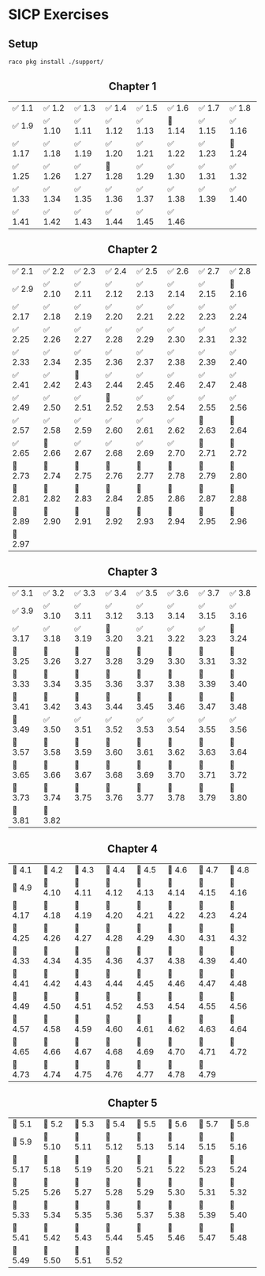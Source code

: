 # SICP Exercises


## Setup

```bash
raco pkg install ./support/
```

<h2 align="center">Chapter 1</h2>

<table align="center">
  <tbody>
    <tr>
      <td>✅ 1.1</td>
      <td>✅ 1.2</td>
      <td>✅ 1.3</td>
      <td>✅ 1.4</td>
      <td>✅ 1.5</td>
      <td>✅ 1.6</td>
      <td>✅ 1.7</td>
      <td>✅ 1.8</td>
    </tr>
    <tr>
      <td>✅ 1.9</td>
      <td>✅ 1.10</td>
      <td>✅ 1.11</td>
      <td>✅ 1.12</td>
      <td>✅ 1.13</td>
      <td>🚧 1.14</td>
      <td>✅ 1.15</td>
      <td>✅ 1.16</td>
    </tr>
    <tr>
      <td>✅ 1.17</td>
      <td>✅ 1.18</td>
      <td>✅ 1.19</td>
      <td>✅ 1.20</td>
      <td>✅ 1.21</td>
      <td>✅ 1.22</td>
      <td>✅ 1.23</td>
      <td>🚧 1.24</td>
    </tr>
    <tr>
      <td>✅ 1.25</td>
      <td>✅ 1.26</td>
      <td>✅ 1.27</td>
      <td>🚧 1.28</td>
      <td>✅ 1.29</td>
      <td>✅ 1.30</td>
      <td>✅ 1.31</td>
      <td>✅ 1.32</td>
    </tr>
    <tr>
      <td>✅ 1.33</td>
      <td>✅ 1.34</td>
      <td>✅ 1.35</td>
      <td>✅ 1.36</td>
      <td>✅ 1.37</td>
      <td>✅ 1.38</td>
      <td>✅ 1.39</td>
      <td>✅ 1.40</td>
    </tr>
    <tr>
      <td>✅ 1.41</td>
      <td>✅ 1.42</td>
      <td>✅ 1.43</td>
      <td>✅ 1.44</td>
      <td>✅ 1.45</td>
      <td>✅ 1.46</td>
    </tr>
  </tbody>
</table>

<h2 align="center">Chapter 2</h2>

<table align="center">
  <tbody>
    <tr>
      <td>✅ 2.1</td>
      <td>✅ 2.2</td>
      <td>✅ 2.3</td>
      <td>✅ 2.4</td>
      <td>✅ 2.5</td>
      <td>✅ 2.6</td>
      <td>✅ 2.7</td>
      <td>✅ 2.8</td>
    </tr>
    <tr>
      <td>✅ 2.9</td>
      <td>✅ 2.10</td>
      <td>✅ 2.11</td>
      <td>✅ 2.12</td>
      <td>✅ 2.13</td>
      <td>✅ 2.14</td>
      <td>✅ 2.15</td>
      <td>🔳 2.16</td>
    </tr>
    <tr>
      <td>✅ 2.17</td>
      <td>✅ 2.18</td>
      <td>✅ 2.19</td>
      <td>✅ 2.20</td>
      <td>✅ 2.21</td>
      <td>✅ 2.22</td>
      <td>✅ 2.23</td>
      <td>✅ 2.24</td>
    </tr>
    <tr>
      <td>✅ 2.25</td>
      <td>✅ 2.26</td>
      <td>✅ 2.27</td>
      <td>✅ 2.28</td>
      <td>✅ 2.29</td>
      <td>✅ 2.30</td>
      <td>✅ 2.31</td>
      <td>✅ 2.32</td>
    </tr>
    <tr>
      <td>✅ 2.33</td>
      <td>✅ 2.34</td>
      <td>✅ 2.35</td>
      <td>✅ 2.36</td>
      <td>✅ 2.37</td>
      <td>✅ 2.38</td>
      <td>✅ 2.39</td>
      <td>✅ 2.40</td>
    </tr>
    <tr>
      <td>✅ 2.41</td>
      <td>✅ 2.42</td>
      <td>🚧 2.43</td>
      <td>✅ 2.44</td>
      <td>✅ 2.45</td>
      <td>✅ 2.46</td>
      <td>✅ 2.47</td>
      <td>✅ 2.48</td>
    </tr>
    <tr>
      <td>✅ 2.49</td>
      <td>✅ 2.50</td>
      <td>✅ 2.51</td>
      <td>🔳 2.52</td>
      <td>✅ 2.53</td>
      <td>✅ 2.54</td>
      <td>✅ 2.55</td>
      <td>✅ 2.56</td>
    </tr>
    <tr>
      <td>✅ 2.57</td>
      <td>✅ 2.58</td>
      <td>✅ 2.59</td>
      <td>✅ 2.60</td>
      <td>✅ 2.61</td>
      <td>✅ 2.62</td>
      <td>🚧 2.63</td>
      <td>🚧 2.64</td>
    </tr>
    <tr>
      <td>✅ 2.65</td>
      <td>🔳 2.66</td>
      <td>✅ 2.67</td>
      <td>✅ 2.68</td>
      <td>✅ 2.69</td>
      <td>✅ 2.70</td>
      <td>🔳 2.71</td>
      <td>🔳 2.72</td>
    </tr>
    <tr>
      <td>🔳 2.73</td>
      <td>🔳 2.74</td>
      <td>🔳 2.75</td>
      <td>🔳 2.76</td>
      <td>🔳 2.77</td>
      <td>🔳 2.78</td>
      <td>🔳 2.79</td>
      <td>🔳 2.80</td>
    </tr>
    <tr>
      <td>🔳 2.81</td>
      <td>🔳 2.82</td>
      <td>🔳 2.83</td>
      <td>🔳 2.84</td>
      <td>🔳 2.85</td>
      <td>🔳 2.86</td>
      <td>🔳 2.87</td>
      <td>🔳 2.88</td>
    </tr>
    <tr>
      <td>🔳 2.89</td>
      <td>🔳 2.90</td>
      <td>🔳 2.91</td>
      <td>🔳 2.92</td>
      <td>🔳 2.93</td>
      <td>🔳 2.94</td>
      <td>🔳 2.95</td>
      <td>🔳 2.96</td>
    </tr>
    <tr>
      <td>🔳 2.97</td>
    </tr>
  </tbody>
</table>

<h2 align="center">Chapter 3</h2>

<table align="center">
  <tbody>
    <tr>
      <td>✅ 3.1</td>
      <td>✅ 3.2</td>
      <td>✅ 3.3</td>
      <td>✅ 3.4</td>
      <td>✅ 3.5</td>
      <td>✅ 3.6</td>
      <td>✅ 3.7</td>
      <td>✅ 3.8</td>
    </tr>
    <tr>
      <td>✅ 3.9</td>
      <td>✅ 3.10</td>
      <td>✅ 3.11</td>
      <td>✅ 3.12</td>
      <td>✅ 3.13</td>
      <td>✅ 3.14</td>
      <td>✅ 3.15</td>
      <td>✅ 3.16</td>
    </tr>
    <tr>
      <td>✅ 3.17</td>
      <td>✅ 3.18</td>
      <td>✅ 3.19</td>
      <td>🔳 3.20</td>
      <td>✅ 3.21</td>
      <td>✅ 3.22</td>
      <td>✅ 3.23</td>
      <td>🔳 3.24</td>
    </tr>
    <tr>
      <td>🔳 3.25</td>
      <td>🔳 3.26</td>
      <td>🔳 3.27</td>
      <td>🔳 3.28</td>
      <td>🔳 3.29</td>
      <td>🔳 3.30</td>
      <td>🔳 3.31</td>
      <td>🔳 3.32</td>
    </tr>
    <tr>
      <td>🔳 3.33</td>
      <td>🔳 3.34</td>
      <td>🔳 3.35</td>
      <td>🔳 3.36</td>
      <td>🔳 3.37</td>
      <td>🚧 3.38</td>
      <td>🔳 3.39</td>
      <td>🔳 3.40</td>
    </tr>
    <tr>
      <td>🔳 3.41</td>
      <td>🔳 3.42</td>
      <td>🔳 3.43</td>
      <td>🔳 3.44</td>
      <td>🔳 3.45</td>
      <td>🔳 3.46</td>
      <td>🔳 3.47</td>
      <td>🔳 3.48</td>
    </tr>
    <tr>
      <td>🔳 3.49</td>
      <td>✅ 3.50</td>
      <td>✅ 3.51</td>
      <td>✅ 3.52</td>
      <td>✅ 3.53</td>
      <td>✅ 3.54</td>
      <td>✅ 3.55</td>
      <td>✅ 3.56</td>
    </tr>
    <tr>
      <td>🔳 3.57</td>
      <td>🔳 3.58</td>
      <td>🔳 3.59</td>
      <td>🔳 3.60</td>
      <td>🔳 3.61</td>
      <td>🔳 3.62</td>
      <td>🔳 3.63</td>
      <td>🔳 3.64</td>
    </tr>
    <tr>
      <td>🔳 3.65</td>
      <td>🔳 3.66</td>
      <td>🔳 3.67</td>
      <td>🔳 3.68</td>
      <td>🔳 3.69</td>
      <td>🔳 3.70</td>
      <td>🔳 3.71</td>
      <td>🔳 3.72</td>
    </tr>
    <tr>
      <td>🔳 3.73</td>
      <td>🔳 3.74</td>
      <td>🔳 3.75</td>
      <td>🔳 3.76</td>
      <td>🔳 3.77</td>
      <td>🔳 3.78</td>
      <td>🔳 3.79</td>
      <td>🔳 3.80</td>
    </tr>
    <tr>
      <td>🔳 3.81</td>
      <td>🔳 3.82</td>
    </tr>
  </tbody>
</table>

<h2 align="center">Chapter 4</h2>

<table align="center">
  <tbody>
    <tr>
      <td>🔳 4.1</td>
      <td>🔳 4.2</td>
      <td>🔳 4.3</td>
      <td>🔳 4.4</td>
      <td>🔳 4.5</td>
      <td>🔳 4.6</td>
      <td>🔳 4.7</td>
      <td>🔳 4.8</td>
    </tr>
    <tr>
      <td>🔳 4.9</td>
      <td>🔳 4.10</td>
      <td>🔳 4.11</td>
      <td>🔳 4.12</td>
      <td>🔳 4.13</td>
      <td>🔳 4.14</td>
      <td>🔳 4.15</td>
      <td>🔳 4.16</td>
    </tr>
    <tr>
      <td>🔳 4.17</td>
      <td>🔳 4.18</td>
      <td>🔳 4.19</td>
      <td>🔳 4.20</td>
      <td>🔳 4.21</td>
      <td>🔳 4.22</td>
      <td>🔳 4.23</td>
      <td>🔳 4.24</td>
    </tr>
    <tr>
      <td>🔳 4.25</td>
      <td>🔳 4.26</td>
      <td>🔳 4.27</td>
      <td>🔳 4.28</td>
      <td>🔳 4.29</td>
      <td>🔳 4.30</td>
      <td>🔳 4.31</td>
      <td>🔳 4.32</td>
    </tr>
    <tr>
      <td>🔳 4.33</td>
      <td>🔳 4.34</td>
      <td>🔳 4.35</td>
      <td>🔳 4.36</td>
      <td>🔳 4.37</td>
      <td>🔳 4.38</td>
      <td>🔳 4.39</td>
      <td>🔳 4.40</td>
    </tr>
    <tr>
      <td>🔳 4.41</td>
      <td>🔳 4.42</td>
      <td>🔳 4.43</td>
      <td>🔳 4.44</td>
      <td>🔳 4.45</td>
      <td>🔳 4.46</td>
      <td>🔳 4.47</td>
      <td>🔳 4.48</td>
    </tr>
    <tr>
      <td>🔳 4.49</td>
      <td>🔳 4.50</td>
      <td>🔳 4.51</td>
      <td>🔳 4.52</td>
      <td>🔳 4.53</td>
      <td>🔳 4.54</td>
      <td>🔳 4.55</td>
      <td>🔳 4.56</td>
    </tr>
    <tr>
      <td>🔳 4.57</td>
      <td>🔳 4.58</td>
      <td>🔳 4.59</td>
      <td>🔳 4.60</td>
      <td>🔳 4.61</td>
      <td>🔳 4.62</td>
      <td>🔳 4.63</td>
      <td>🔳 4.64</td>
    </tr>
    <tr>
      <td>🔳 4.65</td>
      <td>🔳 4.66</td>
      <td>🔳 4.67</td>
      <td>🔳 4.68</td>
      <td>🔳 4.69</td>
      <td>🔳 4.70</td>
      <td>🔳 4.71</td>
      <td>🔳 4.72</td>
    </tr>
    <tr>
      <td>🔳 4.73</td>
      <td>🔳 4.74</td>
      <td>🔳 4.75</td>
      <td>🔳 4.76</td>
      <td>🔳 4.77</td>
      <td>🔳 4.78</td>
      <td>🔳 4.79</td>
    </tr>
  </tbody>
</table>

<h2 align="center">Chapter 5</h2>

<table align="center">
  <tbody>
    <tr>
      <td>🚧 5.1</td>
      <td>🔳 5.2</td>
      <td>🔳 5.3</td>
      <td>🔳 5.4</td>
      <td>🔳 5.5</td>
      <td>🔳 5.6</td>
      <td>🔳 5.7</td>
      <td>🔳 5.8</td>
    </tr>
    <tr>
      <td>🔳 5.9</td>
      <td>🔳 5.10</td>
      <td>🔳 5.11</td>
      <td>🔳 5.12</td>
      <td>🔳 5.13</td>
      <td>🔳 5.14</td>
      <td>🔳 5.15</td>
      <td>🔳 5.16</td>
    </tr>
    <tr>
      <td>🔳 5.17</td>
      <td>🔳 5.18</td>
      <td>🔳 5.19</td>
      <td>🔳 5.20</td>
      <td>🔳 5.21</td>
      <td>🔳 5.22</td>
      <td>🔳 5.23</td>
      <td>🔳 5.24</td>
    </tr>
    <tr>
      <td>🔳 5.25</td>
      <td>🔳 5.26</td>
      <td>🔳 5.27</td>
      <td>🔳 5.28</td>
      <td>🔳 5.29</td>
      <td>🔳 5.30</td>
      <td>🔳 5.31</td>
      <td>🔳 5.32</td>
    </tr>
    <tr>
      <td>🔳 5.33</td>
      <td>🔳 5.34</td>
      <td>🔳 5.35</td>
      <td>🔳 5.36</td>
      <td>🔳 5.37</td>
      <td>🔳 5.38</td>
      <td>🔳 5.39</td>
      <td>🔳 5.40</td>
    </tr>
    <tr>
      <td>🔳 5.41</td>
      <td>🔳 5.42</td>
      <td>🔳 5.43</td>
      <td>🔳 5.44</td>
      <td>🔳 5.45</td>
      <td>🔳 5.46</td>
      <td>🔳 5.47</td>
      <td>🔳 5.48</td>
    </tr>
    <tr>
      <td>🔳 5.49</td>
      <td>🔳 5.50</td>
      <td>🔳 5.51</td>
      <td>🔳 5.52</td>
    </tr>
  </tbody>
</table>
